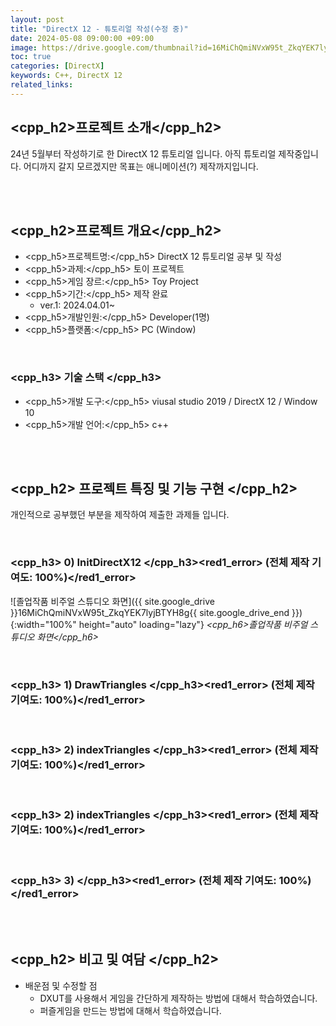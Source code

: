 ```yaml
---
layout: post
title: "DirectX 12 - 튜토리얼 작성(수정 중)"
date: 2024-05-08 09:00:00 +09:00
image: https://drive.google.com/thumbnail?id=16MiChQmiNVxW95t_ZkqYEK7lyjBTYH8g
toc: true
categories: [DirectX]
keywords: C++, DirectX 12
related_links:
---
```


## <cpp_h2>프로젝트 소개</cpp_h2>

24년 5월부터 작성하기로 한 DirectX 12 튜토리얼 입니다. 아직 튜토리얼 제작중입니다. 어디까지 갈지 모르겠지만 목표는 애니메이션(?) 제작까지입니다.

<br>
<br>

## <cpp_h2>프로젝트 개요</cpp_h2>

- <span><cpp_h5>프로젝트명:</cpp_h5> DirectX 12 튜토리얼 공부 및 작성</span>
- <span><cpp_h5>과제:</cpp_h5> 토이 프로젝트</span>
- <span><cpp_h5>게임 장르:</cpp_h5> Toy Project</span>
- <span><cpp_h5>기간:</cpp_h5> 제작 완료</span>
    - ver.1: 2024.04.01~
- <span><cpp_h5>개발인원:</cpp_h5> Developer(1명)</span>
- <span><cpp_h5>플랫폼:</cpp_h5> PC (Window)</span>

<br>

### <cpp_h3> 기술 스택 </cpp_h3>

- <span><cpp_h5>개발 도구:</cpp_h5> viusal studio 2019 / DirectX 12 / Window 10</span>
- <span><cpp_h5>개발 언어:</cpp_h5> c++ </span>

<br>
<br>

## <cpp_h2> 프로젝트 특징 및 기능 구현 </cpp_h2>

개인적으로 공부했던 부분을 제작하여 제출한 과제들 입니다.


<br>

### <cpp_h3> 0) InitDirectX12 </cpp_h3><red1_error> (전체 제작 기여도: 100%)</red1_error>

![졸업작품 비주얼 스튜디오 화면]({{ site.google_drive }}16MiChQmiNVxW95t_ZkqYEK7lyjBTYH8g{{ site.google_drive_end }}){:width="100%" height="auto" loading="lazy"}
*<cpp_h6>졸업작품 비주얼 스튜디오 화면</cpp_h6>*



<br>

### <cpp_h3> 1) DrawTriangles </cpp_h3><red1_error> (전체 제작 기여도: 100%)</red1_error>




<br>

### <cpp_h3> 2) indexTriangles </cpp_h3><red1_error> (전체 제작 기여도: 100%)</red1_error>



<br>

### <cpp_h3> 2) indexTriangles </cpp_h3><red1_error> (전체 제작 기여도: 100%)</red1_error>




<br>

### <cpp_h3> 3) </cpp_h3><red1_error> (전체 제작 기여도: 100%)</red1_error>






<br>
<br>

## <cpp_h2> 비고 및 여담 </cpp_h2>

- 배운점 및 수정할 점
	- DXUT를 사용해서 게임을 간단하게 제작하는 방법에 대해서 학습하였습니다.
	- 퍼즐게임을 만드는 방법에 대해서 학습하였습니다.
